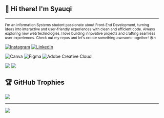 ## 👋 Hi there! I'm Syauqi

---

<sub>I'm an Information Systems student passionate about Front-End Development, turning ideas into interactive and user-friendly experiences with clean and efficient code. Always exploring new web technologies, I love building innovative projects and crafting seamless user experiences. Check out my repos and let's create something awesome together! 😎🔥</sub>




[![Instagram](https://img.shields.io/badge/Instagram-%23E4405F.svg?logo=Instagram&logoColor=white)](https://instagram.com/syqrhnn_) [![LinkedIn](https://img.shields.io/badge/LinkedIn-%230077B5.svg?logo=linkedin&logoColor=white)](https://linkedin.com/in/ahmad-syauqi-raihan)

![Canva](https://img.shields.io/badge/Canva-%2300C4CC.svg?style=for-the-badge&logo=Canva&logoColor=white) ![Figma](https://img.shields.io/badge/figma-%23F24E1E.svg?style=for-the-badge&logo=figma&logoColor=white) ![Adobe Creative Cloud](https://img.shields.io/badge/Adobe%20Creative%20Cloud-DA1F26.svg?style=for-the-badge&logo=Adobe%20Creative%20Cloud&logoColor=white)

![](https://github-readme-stats.vercel.app/api?username=syqrhnn&theme=transparent&hide_border=false&include_all_commits=false&count_private=false)
![](https://github-readme-stats.vercel.app/api/top-langs/?username=syqrhnn&theme=transparent&hide_border=false&include_all_commits=false&count_private=false&layout=compact)

## 🏆 GitHub Trophies
![](https://github-profile-trophy.vercel.app/?username=syqrhnn&theme=radical&no-frame=false&no-bg=true&margin-w=4)

---
[![](https://visitcount.itsvg.in/api?id=syqrhnn&icon=0&color=0)](https://visitcount.itsvg.in)

<!-- Proudly created with GPRM ( https://gprm.itsvg.in ) -->